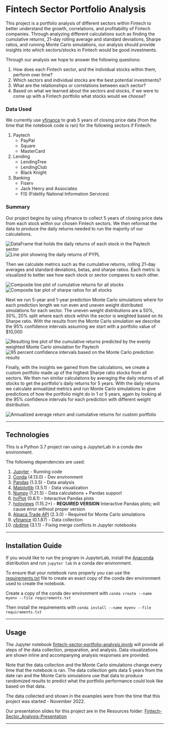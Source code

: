 # Fintech Sector Portfolio Analysis 

This project is a portfolio analysis of different sectors within Fintech to better understand the growth, correlations, and profitability of Fintech companies. Through analyzing different calculations such as finding the cumulative returns, 21-day rolling average and standard deviations, Sharpe ratios, and running Monte Carlo simulations, our analysis should provide insights into which sectors/stocks in Fintech would be good investments. 

Through our analysis we hope to answer the following questions: 
1. How does each Fintech sector, and the individual stocks within them, perform over time?
2. Which sectors and individual stocks are the best potential investments? 
3. What are the relationships or correlations between each sector? 
4. Based on what we learned about the sectors and stocks, if we were to come up with a Fintech portfolio what stocks would we choose?

### Data Used
We currently use [yfinance](https://pypi.org/project/yfinance/) to grab 5 years of closing price data (from the time that the notebook code is ran) for the following sectors if Fintech: 
    
1. Paytech
    * PayPal 
    * Square
    * MasterCard
2. Lending
    * LendingTree
    * LendingClub
    * Black Knight
3. Banking
    * Fiserv
    * Jack Henry and Associates
    * FIS (Fidelity National Information Services)

### Summary

Our project begins by using yfinance to collect 5 years of closing price data from each stock within our chosen Fintech sectors. We then reformat the data to produce the daily returns needed to run the majority of our calculations. 

![DataFrame that holds the daily returns of each stock in the Paytech sector](/Resources/Images/paytech-daily-df.png)
![Line plot showing the daily returns of PYPL](/Resources/Images/paytech_daily_plot.png)

Then we calculate metrics such as the cumulative returns, rolling 21-day averages and standard deviations, betas, and sharpe ratios. Each metric is visualized to better see how each stock or sector compares to each other. 

![Composite line plot of cumulative returns for all stocks](/Resources/Images/all-sectors-cumulative-returns.png)
![Composite bar plot of sharpe ratios for all stocks](/Resources/Images/all-sectors-sharpe-ratios.png)

Next we run 5-year and 1-year prediction Monte Carlo simulations where for each prediction length we run even and uneven weight distributed simulations for each sector. The uneven weight distributions are a 50%, 30%, 20% split where each stock within the sector is weighted based on its Sharpe ratio. With the results from the Monte Carlo simulation we describe the 95% confidence intervals assuming we start with a portfolio value of $10,000

![Resulting line plot of the cumulative returns predicted by the evenly weighted Monte Carlo simulation for Paytech](/Resources/Images/mc-even-weight.png)
![95 percent confidence intervals based on the Monte Carlo prediction results](/Resources/Images/mc-confidence-interval.png)

Finally, with the insights we gained from the calculations, we create a custom portfolio made up of the highest Sharpe ratio stocks from all sectors. We then run similar calculations by averaging the daily returns of all stocks to get the portfolio's daily returns for 5 years. With the daily returns we calculate annualized metrics and run Monte Carlo simulations to give predictions of how the portfolio might do in 1 or 5 years, again by looking at the 95% confidence intervals for each prediction with different weight distribution. 

![Annualized average return and cumulative returns for custom portfolio](/Resources/Images/custom-portfolio-annualized.png)

---

## Technologies

This is a Python 3.7 project ran using a JupyterLab in a conda dev environment. 

The following dependencies are used: 
1. [Jupyter](https://jupyter.org/) - Running code 
2. [Conda](https://github.com/conda/conda) (4.13.0) - Dev environment
3. [Pandas](https://github.com/pandas-dev/pandas) (1.3.5) - Data analysis
4. [Matplotlib](https://github.com/matplotlib/matplotlib) (3.5.1) - Data visualization
5. [Numpy](https://numpy.org/) (1.21.5) - Data calculations + Pandas support
6. [hvPlot](https://hvplot.holoviz.org/index.html) (0.8.1) - Interactive Pandas plots 
7. [holoviews](https://holoviews.org/) (1.15.2+) - **REQUIRED VERSION** Interactive Pandas plots; will cause error without proper version
8. [Alpaca Trade API](https://alpaca.markets/docs/trading/) (2.3.0) - Required for Monte Carlo simulations
9. [yfinance](https://pypi.org/project/yfinance/) (0.1.87) - Data collection
10. [nbdime](https://nbdime.readthedocs.io/en/latest/) (3.1.1) - Fixing merge conflicts in Jupyter notebooks

---

## Installation Guide

If you would like to run the program in JupyterLab, install the [Anaconda](https://www.anaconda.com/products/distribution) distribution and run `jupyter lab` in a conda dev environment.

To ensure that your notebook runs properly you can use the [requirements.txt](/Resources/requirements.txt) file to create an exact copy of the conda dev environment used to create the notebook. 

Create a copy of the conda dev environment with `conda create --name myenv --file requirements.txt`

Then install the requirements with `conda install --name myenv --file requirements.txt`

---

## Usage

The Jupyter notebook [fintech-sector-portfolio-analysis.ipynb](/fintech-sector-portfolio-analysis.ipynb) will provide all steps of the data collection, preparation, and analysis. Data visualizations are shown inline and accompanying analysis responses are provided.

Note that the data collection and the Monte Carlo simulations change every time that the notebook is ran. The data collection gets data 5 years from the date ran and the Monte Carlo simulations use that data to produce randomized results to predict what the portfolio performance could look like based on that data. 

The data collected and shown in the examples were from the time that this project was started - November 2022. 

Our presentation slides for this project are in the Resources folder: [Fintech-Sector_Analysis-Presentation](/Resources/Fintech-Sector-Analysis-Presentation.pptx)

---

